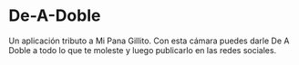 De-A-Doble
==========

Un aplicación tributo a Mi Pana Gillito. Con esta cámara puedes darle De A Doble a todo lo que te moleste y luego publicarlo en las redes sociales.
